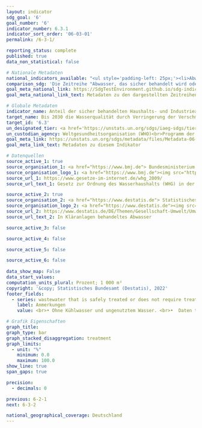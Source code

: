 ```yaml
---
layout: indicator    
sdg_goal: '6'    
goal_number: '6'    
indicator_number: 6.3.1    
indicator_sort_order: '06-03-01'    
permalink: /6-3-1/    

reporting_status: complete    
published: true    
data_non_statistical: false    

# Nationale Metadaten    
national_indicators_available: "<ul style='padding-left: 25px;'><li>Abwasser, das sicher behandelt wird oder nicht behandlungsbedürftig ist</li> <li> Abwasser und Kühlwasser</li></ul>"    
comparison_sdg: 'Die Zeitreihe "Abwasser, das sicher behandelt wird oder nicht behandlungsbedürftig ist" entspricht den globalen Metadaten. Die Zeitreihe "Abwasser und Kühlwasser" bietet zusätzliche Informationen.'    
goal_meta_national_link: https://SdgTestEnvironment.github.io/sdg-indicators/public/MetaDe/6.3.1.pdf    
goal_meta_national_link_text: Metadaten zu den dargestellten Zeitreihen    

# Globale Metadaten    
indicator_name: Anteil der sicher behandelten Haushalts- und Industrieabwässer    
target_name: Bis 2030 die Wasserqualität durch Verringerung der Verschmutzung, Beendigung des Einbringens und Minimierung der Freisetzung gefährlicher Chemikalien und Stoffe, Halbierung des Anteils unbehandelten Abwassers und eine beträchtliche Steigerung der Wiederaufbereitung und gefahrlosen Wiederverwendung weltweit verbessern    
target_id: '6.3'    
un_designated_tier: <a href='https://unstats.un.org/sdgs/iaeg-sdgs/tier-classification/' title='Klicken Sie hier um weitere Informationen zur UN-Tier-Klassifikation zu erhalten.'  target='_blank'>Tier II</a>    
un_custodian_agency: Weltgesundheitsorganisation (WHO)<br>Programm der Vereinten Nationen für menschliche Siedlungen (UN-Habitat)<br>Statistische Division der Vereinten Nationen (UNSD)    
goal_meta_link: https://unstats.un.org/sdgs/metadata/files/Metadata-06-03-01.pdf    
goal_meta_link_text: Metadaten zu diesem Indikator        

# Datenquellen
source_active_1: true
source_organisation_1: <a href="https://www.bmj.de"> Bundesministerium der Justiz (BMJ) und das Bundesamt für Justiz (BfJ) </a>
source_organisation_logo_1: <a href="https://www.bmj.de"><img src="https://g205sdgs.github.io/sdg-indicators/public/OrgImgDe/bmj.png" alt="Logo bmj" style="height:60px; width:148px"/></a>
source_url_1: https://www.gesetze-im-internet.de/whg_2009/
source_url_text_1: Gesetz zur Ordnung des Wasserhaushalts (WHG) in der jeweils gültigen Fassung

source_active_2: true
source_organisation_2: <a href="https://www.destatis.de"> Statistisches Bundesamt (Destatis) </a>
source_organisation_logo_2: <a href="https://www.destatis.de"><img src="https://g205sdgs.github.io/sdg-indicators/public/OrgImgDe/destatis.png" alt="Logo destatis" style="height:60px; width:148px"/></a>
source_url_2: https://www.destatis.de/DE/Themen/Gesellschaft-Umwelt/Umwelt/Wasserwirtschaft/_inhalt.html#sprg238684
source_url_text_2: In Kläranlagen behandeltes Abwasser

source_active_3: false

source_active_4: false

source_active_5: false

source_active_6: false
    
data_show_map: False    
data_start_values:     
computation_units_plural: Prozent; 1 000 m³    
copyright: '&copy; Statistisches Bundesamt (Destatis), 2022'    
footer_fields:
  - series: wastewater that is safely treated or does not require treatment
    label: Anmerkungen
    value: <br>• Ohne Kühlwasser und ungenutztem Wasser. <br>•  Daten teilweise geschätzt.    

# Grafik Eigenschaften    
graph_title:     
graph_type: bar
graph_stacked_disaggregation: treatment    
graph_limits:
  - unit: "%"
    minimum: 0.0
    maximum: 100.0
show_line: true
span_gaps: true

precision:
  - decimals: 0    

previous: 6-2-1    
next: 6-3-2    

national_geographical_coverage: Deutschland    
---
```


<span></span>